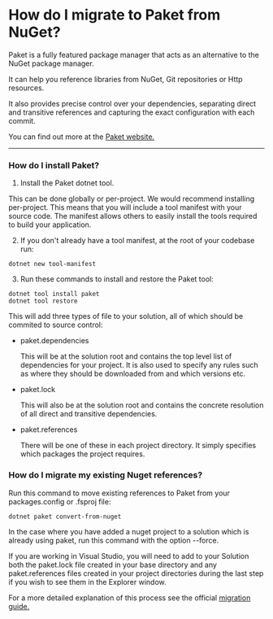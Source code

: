 # How do I migrate to Paket from NuGet?
Paket is a fully featured package manager that acts as an alternative to the NuGet package manager.

It can help you reference libraries from NuGet, Git repositories or Http resources.

It also provides precise control over your dependencies, separating direct and transitive references and capturing the exact configuration with each commit.

You can find out more at the [Paket website.](https://fsprojects.github.io/Paket/)


---

### How do I install Paket?

1. Install the Paket dotnet tool.

This can be done globally or per-project. We would recommend installing per-project. This means that you will include a tool manifest with your source code. The manifest allows others to easily install the tools required to build your application.

2. If you don't already have a tool manifest, at the root of your codebase run:
```
dotnet new tool-manifest
```

3. Run these commands to install and restore the Paket tool:
```
dotnet tool install paket
dotnet tool restore
```

This will add three types of file to your solution, all of which should be commited to source control:

- paket.dependencies 

    This will be at the solution root and contains the top level list of dependencies for your project. It is also used to specify any rules such as where they should be downloaded from and which versions etc.

- paket.lock

    This will also be at the solution root and contains the concrete resolution of all direct and transitive dependencies. 

- paket.references 

    There will be one of these in each project directory. It simply specifies which packages the project requires.


### How do I migrate my existing Nuget references?

Run this command to move existing references to Paket from your packages.config or .fsproj file:
```
dotnet paket convert-from-nuget
```

In the case where you have added a nuget project to a solution which is already using paket, run this command with the option --force.

If you are working in Visual Studio, you will need to add to your Solution both the paket.lock file created in your base directory and any paket.references files created in your project directories during the last step if you wish to see them in the Explorer window.

For a more detailed explanation of this process see the official [migration guide.](https://fsprojects.github.io/Paket/convert-from-nuget-tutorial.html)
